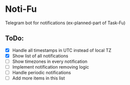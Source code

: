 # Noti-Fu
Telegram bot for notifications (ex-planned-part of Task-Fu)

## ToDo:
- [x] Handle all timestamps in UTC instead of local TZ
- [x] Show list of all notifications
- [ ] Show timezones in every notification
- [ ] Implement notification removing logic
- [ ] Handle periodic notifications
- [ ] Add more items in this list
